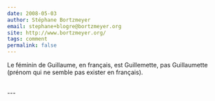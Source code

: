```yaml
---
date: 2008-05-03
author: Stéphane Bortzmeyer
email: stephane+blogre@bortzmeyer.org
site: http://www.bortzmeyer.org/
tags: comment
permalink: false
---
```


<p>Le féminin de Guillaume, en français, est Guillemette, pas Guillaumette (prénom qui ne semble pas exister en français).<br />
<br />
</p>
---